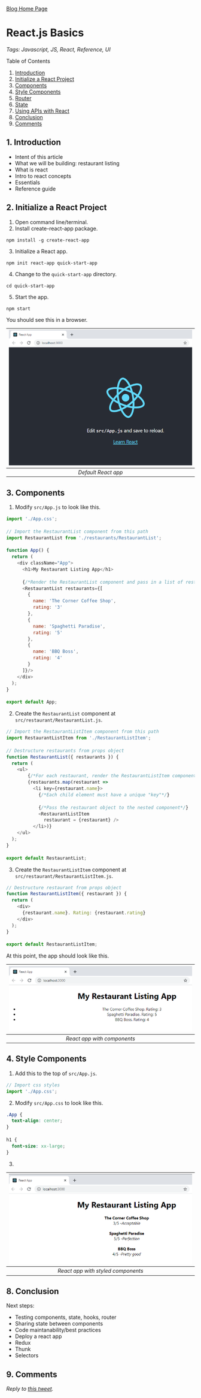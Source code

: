 [Blog Home Page](../../README.md)

# React.js Basics

_Tags: Javascript, JS, React, Reference, UI_

Table of Contents
1. [Introduction](#intro)
2. [Initialize a React Project](#initialize)
3. [Components](#components)
4. [Style Components](#style)
4. [Router](#router)
5. [State](#state)
6. [Using APIs with React](#api)
8. [Conclusion](#conclusion)
9. [Comments](#comments)

## 1. <a name='intro'></a>Introduction

* Intent of this article
* What we will be building: restaurant listing
* What is react
* Intro to react concepts
* Essentials
* Reference guide

## 2. <a name='initialize'></a>Initialize a React Project

1. Open command line/terminal.
2. Install create-react-app package.
```
npm install -g create-react-app
```
3. Initialize a React app.
```
npm init react-app quick-start-app
```
4. Change to the `quick-start-app` directory.
```
cd quick-start-app
```
5. Start the app.
```
npm start
```

You should see this in a browser.

| ![Default React app](npmStart.PNG) | 
|:--:| 
| *Default React app* |

## 3. <a name='components'></a>Components

1. Modify `src/App.js` to look like this.
```javascript
import './App.css';

// Import the RestaurantList component from this path
import RestaurantList from './restaurants/RestaurantList';

function App() {
  return (
    <div className="App">
      <h1>My Restaurant Listing App</h1>

      {/*Render the RestaurantList component and pass in a list of restaurants*/}
      <RestaurantList restaurants={[
        {
          name: 'The Corner Coffee Shop',
          rating: '3'
        },
        {
          name: 'Spaghetti Paradise',
          rating: '5'
        },
        {
          name: 'BBQ Boss',
          rating: '4'
        }
      ]}/>
    </div>
  );
}

export default App;
```
2. Create the `RestaurantList` component at `src/restaurant/RestaurantList.js`.
```javascript
// Import the RestaurantListItem component from this path
import RestaurantListItem from './RestaurantListItem';

// Destructure restaurants from props object
function RestaurantList({ restaurants }) {
  return (
    <ul>
        {/*For each restaurant, render the RestaurantListItem component*/}
        {restaurants.map(restaurant =>
          <li key={restaurant.name}>
            {/*Each child element must have a unique "key"*/}

            {/*Pass the restaurant object to the nested component*/}
            <RestaurantListItem
              restaurant = {restaurant} />
          </li>)}
    </ul>
  );
}

export default RestaurantList;
```
3. Create the `RestaurantListItem` component at `src/restaurant/RestaurantListItem.js`.
```javascript
// Destructure restaurant from props object
function RestaurantListItem({ restaurant }) {
  return (
    <div>
      {restaurant.name}. Rating: {restaurant.rating}
    </div>
  );
}

export default RestaurantListItem;
```

At this point, the app should look like this.

| ![React app with components](components.PNG) | 
|:--:| 
| *React app with components* |

## 4. <a name='style'></a>Style Components

1. Add this to the top of `src/App.js`.
```javascript
// Import css styles
import './App.css';
```
2. Modify `src/App.css` to look like this.
```css
.App {
  text-align: center;
}

h1 {
  font-size: xx-large;
}
```
3. 

| ![React app with styled components](styleComponents.PNG) | 
|:--:| 
| *React app with styled components* |

## 8. <a name='conclusion'></a>Conclusion

Next steps:
* Testing components, state, hooks, router
* Sharing state between components
* Code maintanability/best practices
* Deploy a react app
* Redux
* Thunk
* Selectors

## 9. <a name='comments'></a>Comments

_Reply to [this tweet]()._